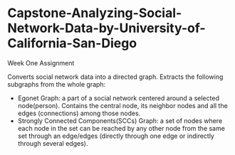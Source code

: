# Capstone-Analyzing-Social-Network-Data-by-University-of-California-San-Diego
Week One Assignment

Converts social network data into a directed graph.
Extracts the following subgraphs from the whole graph:
- Egonet Graph: a part of a social network centered around 
  a selected node(person). Contains the central node, its neighbor nodes
  and all the edges (connections) among those nodes.
- Strongly Connected Components(SCCs) Graph: a set of nodes 
  where each node in the set can be reached by any other node from
  the same set through an edge/edges (directly through one edge
  or indirectly through several edges).
